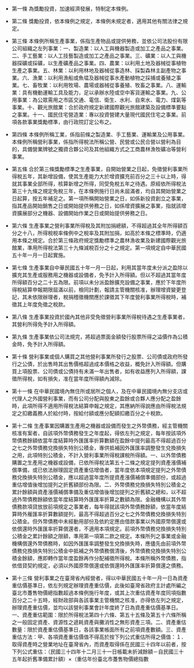 * 第一條 為獎勵投資，加速經濟發展，特制定本條例。

* 第二條 獎勵投資，依本條例之規定，本條例未規定者，適用其他有關法律之規定。

* 第三條 本條例所稱生產事業，係指生產物品或提供勞務，並依公司法股份有限公司組織之左列事業：一、製造業：以人工與機器製造或加工之產品之事業。二、手工藝業：以人工技藝製造或加工之產品之事業。三、礦業：以人工與機器探礦或採礦，以生產礦產品之事業。四、農業：以利用土地及器械從事植物生產之事業。五、林業：以利用林地及器械從事造林、採製森林主副產物之事業。六、漁業：以利用漁船或魚塭及器械從事水產動植物之採捕或養殖之事業。七、畜牧業：以利用牧場、農場或器械從事養殖、牧畜之事業。八、運輸業：具有機動運輸工具及能力，足以承辦水陸或空中客貨運輸之事業。九、公用事業：為公眾需用之市區交通、電信、衛生、水利、自來水、電力、煤氣等事業。十、觀光旅館業：合於政府規定新建國際觀光旅館建築及設備標準要點之事業。十一、國民住宅營造業：專以投資營建大量現代國民住宅之事業。前項各款事業獎勵標準，由行政院訂定公布之。

* 第四條 本條例所稱工業，係指前條之製造業、手工藝業、運輸業及公用事業。本條例所稱營利事業，係指所得稅法所稱公營、民營或公民合營以營利為目的，具備營業牌號之獨資合夥公司及其他組織方式之工商農林漁牧礦冶等營利事業。

* 第五條 合於第三條獎勵標準之生產事業，自開始營業之日起，免徵營利事業所得稅五年，其新增設備，使其生產能力大於增資擴充前百分之三十以上時，得就其事業全部所得，核算新增之所得，同受免稅五年之待遇。原經依所得稅法第三十九條之規定免稅三年，在本條例施行日尚未屆滿者，均自其開始營業之日起算，按五年補足之。第一項所稱開始營業之日，如係新投資創立之事業，指其產品開始銷售之日或開始提供勞務之日，如係增資擴展之事業，指就該增資擴展部分之機器、設備開始作業之日或開始提供勞務之日。

* 第六條 生產事業之營利事業所得稅及其附加捐總額，不得超過其全年所得額百分之十八，所得稅稅率條例中之稅率及其附加捐，如高於本條之標準時，仍適用本條之規定。合於第三條政府規定獎勵標準之農林漁收業及新建國際觀光旅館業，準用所得稅法第三十九條減稅百分之十之規定。第一項規定自中華民國五十年一月一日起實施。

* 第七條 生產事業自中華民國五十年一月一日起，利用其當年度未分派之盈除以擴充其生產或服務用之機器或設備者，免予計入所得額。但以不超過其當年度所得額百分之二十五為限。前項以未分派盈餘擴充設備之事業，應於下年度所得稅結算申報期限屆滿以前，檢同計劃，報請主管機關核准，辦理增資變更登記，其未依限辦理者，稅捐稽徵機關應於課徵其下年度營利事業所得稅時，補徵其上年度免徵之稅款。

* 第八條 生產事業投資於國內其他非受免徵營利事業所得稅待遇之生產事業者，其營利所得免予計入所得額。

* 第九條 生產事業依公司法規完，將超過票面金額發行股票所得之溢價作為公積金時，免予計入所得額。

* 第十條 營利事業或個人購買之其他營利事業所發行之股票、公司債或政府所發行之公債，於出售時其出售價格超過成本價格之收益，概免計入所得額。但購買上項股票、公司債或公債持有未滿一年出售者，如有收益應列入所得額，課徵所得稅，如有損失，准在當年度所得額內減除。

* 第十一條 在中華民國境內無住所或居所之個人，及在中華民國境內無分支店或代理人之外國營利事業，而有公司分配與股東之盈餘或合夥人應分配之盈餘時，此項所得不適用所得稅法結算申報之規定，其應納所得說應由所得稅法規定之扣繳義務人於給付時，按給付額或應分配額扣繳百分之十稅款。

* 第十二條 生產事業因購置生產用之機器或設備而發生之外幣債務，經主管機關核准有案者，自該項外幣債務發生之年度起，得依左列之規定，每年按該項外幣債務餘額依當年度結算時外匯匯率折算數額在盈餘中提列最高不得超過百分之七之外幣債務兌換損失特別公積金，專供抵補因外匯匯率調整發生兌換損失之用，此項特別公積金，不計入營利事業所得稅課稅所得額。一、以外幣債務購置之生產用之機器或設備，已依所得稅法第五十二條之規定提列資產漲價補償準備，或已依法辦理固定資產重估增值者，當年度依本項規定提列之外幣債務兌換損失特別公積金，應以超過當年度所提資產漲價補償準備部份，或超過重估增值後增加提列之折舊額部份為限。二、外幣債務兌換損失特別公積金之累計餘額與資產漲價補償準備及重估增值後增加提列之折舊額之總和，以不超過外幣債務餘額依當年度結算時外匯匯率折算之數額為限。金融機構以其外幣債務款項貸放放前項規定之事業者，每年得就該項外幣債務餘額，依當年度結算時外雁匯率折算數額提列，最高不得超過百分之七之外幣債務兌換損失特別公積金。但外幣債務中未經動用部份及依約定應由借款事業以外國原幣償還或依償還時外匯匯率折算償還者，不適用本項規定。前項外幣債務兌換損失特別公積金之累計餘額之限額，準用第一項第二款之規定。本條所列之事業或金融機構償還外幣債務時，如因外匯匯率調整發生兌換損失時，應儘先由前項外幣債務兌換損失特別公積金中抵補之外幣債務償清後，外幣債務兌換損失特別公積金餘額，應即轉作當年度盈餘再作分配補徵所得稅。本條所稱外幣債務，指依借貸契約規定，必須以外國原幣償還或依償還時外匯匯率折算償還之債務。

* 第十三條 營利事業之在臺灣省內經營者，得以中華民國五十年一月一日為資產重估價基準日，依左列規定辦理資產重估價，此後如臺灣省政府主計處所編之臺北市躉售物價總指數超過本條例施行年度，或其上次重估資產年度同項指數百分之二十五時，經財政部與各該事業主管機關之核准，亦得依左列之規定，辦理資產重估價，並均以該營利事業會計年度終了日為資產重估價基準日。一、資產重估範圍：限於所得稅法第四十六條、第五十五條及第五十六條所稱之一般固定資產、資源性之遞耗資產與攤消性之無形資產三項。二、資產重估數量：限於資產重估價基準日，各該事業帳面所有之前項資產數額。三、資產重估方法：甲、各項資產重估價值不得高於按下列公式重估所得之價值：１．取得資產時之營業地址在臺灣省內，而資產取得係在民國三十四年以前者，按下列公式重估：（民國三十四年十二月三十一日帳載未折減餘額－自民國三十五年起折舊準備累計額）×（重估年份臺北市躉售物價總指數

